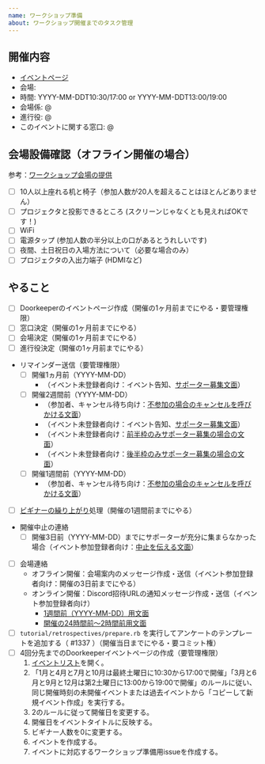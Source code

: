 ```yaml
---
name: ワークショップ準備
about: ワークショップ開催までのタスク管理
---
```


## 開催内容

- [イベントページ](https://oss-gate.doorkeeper.jp/events/TODO)
- 会場: 
- 時間: YYYY-MM-DDT10:30/17:00 or YYYY-MM-DDT13:00/19:00
- 会場係: @
- 進行役: @
- このイベントに関する窓口: @

## 会場設備確認（オフライン開催の場合）

参考：[ワークショップ会場の提供](https://oss-gate.github.io/sponsors/wanted.html#workshop-space)

- [ ] 10人以上座れる机と椅子（参加人数が20人を超えることはほとんどありません）
- [ ] プロジェクタと投影できるところ (スクリーンじゃなくとも見えればOKです！)
- [ ] WiFi
- [ ] 電源タップ (参加人数の半分以上の口があるとうれしいです)
- [ ] 夜間、土日祝日の入場方法について（必要な場合のみ）
- [ ] プロジェクタの入出力端子 (HDMIなど)

## やること

- [ ] Doorkeeperのイベントページ作成（開催の1ヶ月前までにやる・要管理権限）
- [ ] 窓口決定（開催の1ヶ月前までにやる）
- [ ] 会場決定（開催の1ヶ月前までにやる）
- [ ] 進行役決定（開催の1ヶ月前までにやる）
- リマインダー送信（要管理権限）
  - [ ] 開催1ヵ月前（YYYY-MM-DD）
    - （イベント未登録者向け：イベント告知、[サポーター募集文面](https://github.com/oss-gate/workshop/blob/master/template/workshop_supporter_invitation.md)）
  - [ ] 開催2週間前（YYYY-MM-DD）
    - （参加者、キャンセル待ち向け：[不参加の場合のキャンセルを呼びかける文面](https://github.com/oss-gate/workshop/blob/master/template/workshop_reminder_before_2_weeks.md)）
    - （イベント未登録者向け：イベント告知、[サポーター募集文面](https://github.com/oss-gate/workshop/blob/master/template/workshop_supporter_invitation_before_2_weeks.md)）
    - （イベント未登録者向け：[前半枠のみサポーター募集の場合の文面](https://github.com/oss-gate/workshop/blob/master/template/workshop_supporter_invitation_only_first_half.md)）
    - （イベント未登録者向け：[後半枠のみサポーター募集の場合の文面](https://github.com/oss-gate/workshop/blob/master/template/workshop_supporter_invitation_only_second_half.md)）
  - [ ] 開催1週間前（YYYY-MM-DD）
    - （参加者、キャンセル待ち向け：[不参加の場合のキャンセルを呼びかける文面](https://github.com/oss-gate/workshop/blob/master/template/workshop_reminder_before_1_week.md)）
- [ ] [ビギナーの繰り上がり](https://oss-gate.github.io/workshop/beginner-preferential-treatment.html)処理（開催の1週間前までにやる）
- 開催中止の連絡
  - [ ] 開催3日前（YYYY-MM-DD）までにサポーターが充分に集まらなかった場合（イベント参加登録者向け：[中止を伝える文面](https://github.com/oss-gate/workshop/blob/master/template/workshop_canceled.md)）
- [ ] 会場連絡
  - オフライン開催：会場案内のメッセージ作成・送信（イベント参加登録者向け：開催の3日前までにやる）
  - オンライン開催：Discord招待URLの通知メッセージ作成・送信（イベント参加登録者向け）
    - [1週間前（YYYY-MM-DD）用文面](https://github.com/oss-gate/workshop/blob/master/template/workshop_discord_url.md)
    - [開催の24時間前～2時間前用文面](https://github.com/oss-gate/workshop/blob/master/template/workshop_discord_url_reminder.md)
- [ ] `tutorial/retrospectives/prepare.rb` を実行してアンケートのテンプレートを追加する（ #1337 ）（開催当日までにやる・要コミット権）
- [ ] 4回分先までのDoorkeeperイベントページの作成（要管理権限）
  1. [イベントリスト](https://manage.doorkeeper.jp/groups/oss-gate/events)を開く。
  2. 「1月と4月と7月と10月は最終土曜日に10:30から17:00で開催」「3月と6月と9月と12月は第2土曜日に13:00から19:00で開催」のルールに従い、同じ開催時刻の未開催イベントまたは過去イベントから「コピーして新規イベント作成」を実行する。
  3. 2のルールに従って開催日を変更する。
  4. 開催日をイベントタイトルに反映する。
  5. ビギナー人数を0に変更する。
  6. イベントを作成する。
  7. イベントに対応するワークショップ準備用issueを作成する。
